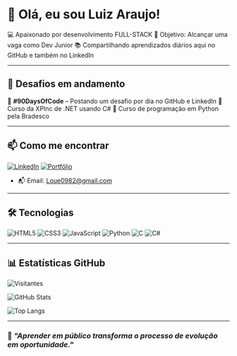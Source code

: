 # 👋 Olá, eu sou Luiz Araujo!

💻 Apaixonado por desenvolvimento FULL-STACK
🎯 Objetivo: Alcançar uma vaga como Dev Junior
📚 Compartilhando aprendizados diários aqui no GitHub e também no LinkedIn  

---

## 🧠 Desafios em andamento

🔸 **#90DaysOfCode** – Postando um desafio por dia no GitHub e LinkedIn 
🔸 Curso da XPInc de .NET usando C#
🔸 Curso de programação em Python pela Bradesco

---

## 📫 Como me encontrar

[![LinkedIn](https://img.shields.io/badge/LinkedIn-0A66C2?style=for-the-badge&logo=linkedin&logoColor=white)](https://www.linkedin.com/in/luiz-ara%C3%BAjo-19a349320/)
[![Portfólio](https://img.shields.io/badge/Portfólio-000?style=for-the-badge&logo=firefox&logoColor=white)](https://sites.google.com/view/luizx?usp=sharing)

- 📬 Email: Loue0982@gmail.com

---

## 🛠️ Tecnologias

![HTML5](https://img.shields.io/badge/HTML5-E34F26?style=for-the-badge&logo=html5&logoColor=fff)
![CSS3](https://img.shields.io/badge/CSS3-1572B6?style=for-the-badge&logo=css3&logoColor=fff)
![JavaScript](https://img.shields.io/badge/JavaScript-F7DF1E?style=for-the-badge&logo=javascript&logoColor=000)
![Python](https://img.shields.io/badge/Python-3776AB?style=for-the-badge&logo=python&logoColor=fff)
![C](https://img.shields.io/badge/C-00599C?style=for-the-badge&logo=c&logoColor=fff)
![C#](https://img.shields.io/badge/C%23-239120?style=for-the-badge&logo=c-sharp&logoColor=fff)

---

## 📊 Estatísticas GitHub

<!-- Visitas ao perfil -->
![Visitantes](https://komarev.com/ghpvc/?username=SEU-USUARIO-AQUI&color=blue)

<!-- Estatísticas -->
![GitHub Stats](https://github-readme-stats.vercel.app/api?username=SEU-USUARIO-AQUI&show_icons=true&theme=tokyonight)

<!-- Linguagens mais usadas -->
![Top Langs](https://github-readme-stats.vercel.app/api/top-langs/?username=SEU-USUARIO-AQUI&layout=compact&theme=tokyonight)

---

### 📌 *"Aprender em público transforma o processo de evolução em oportunidade."*

